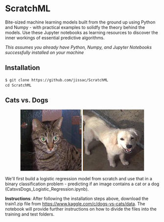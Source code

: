 # ScratchML
Bite-sized machine learning models built from the ground up using Python and Numpy - with practical examples to solidfy the theory behind the models. Use these Jupyter notebooks as learning resources to discover the inner workings of essential predictive algorithms.     

*This assumes you already have Python, Numpy, and Jupyter Notebooks successfully installed on your machine* 

## Installation
`$ git clone https://github.com/jissac/ScratchML`     
`cd ScratchML`   

## Cats vs. Dogs
<p align="center"> <img src="./images/cat.1.jpg">      <img src="/images/dog.10682.jpg" </p>

We'll first build a logistic regression model from scratch and use that in a binary classification problem - predicting if an image contains a cat or a dog (CatsvsDogs_Logistic_Regression.ipynb).      

**Instructions**: After following the installation steps above, download the train1.zip file from https://www.kaggle.com/c/dogs-vs-cats/data. The notebook will provide further instructions on how to divide the files into the training and test folders.

 
